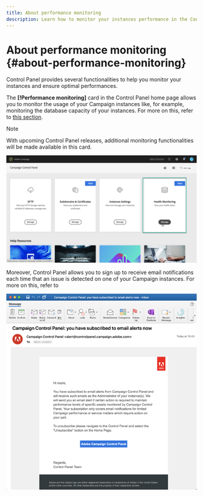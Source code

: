 ```yaml
---
title: About performance monitoring
description: Learn how to monitor your instances performance in the Control Panel
---
```


# About performance monitoring {#about-performance-monitoring}

Control Panel provides several functionalities to help you monitor your instances and ensure optimal performances.

The **[!Performance monitoring]** card in the Control Panel home page allows you to monitor the usage of your Campaign instances like, for example, monitoring the database capacity of your instances. For more on this, refer to [this section](../../performance-monitoring/using/database-monitoring.md).

>[!NOTE]
>
>With upcoming Control Panel releases, additional monitoring functionalities will be made available in this card.

![](assets/performance_card.png)


Moreover, Control Panel allows you to sign up to receive email notifications each time that an issue is detected on one of your Campaign instances. For more on this, refer to 

![](assets/email_subscription.png)
